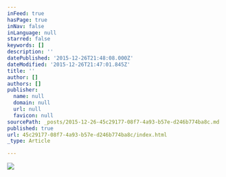 ```yaml
---
inFeed: true
hasPage: true
inNav: false
inLanguage: null
starred: false
keywords: []
description: ''
datePublished: '2015-12-26T21:48:08.000Z'
dateModified: '2015-12-26T21:47:01.845Z'
title: ''
author: []
authors: []
publisher:
  name: null
  domain: null
  url: null
  favicon: null
sourcePath: _posts/2015-12-26-45c29177-08f7-4a93-b57e-d246b774ba8c.md
published: true
url: 45c29177-08f7-4a93-b57e-d246b774ba8c/index.html
_type: Article

---
```

![](https://the-grid-user-content.s3-us-west-2.amazonaws.com/19de8d99-0be5-4650-8016-5d70250b7c05.jpg)